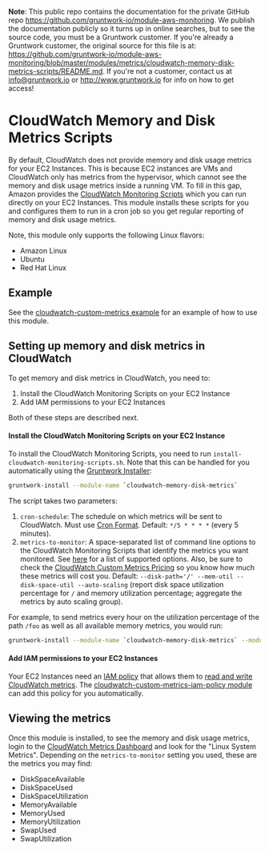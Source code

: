 **Note**: This public repo contains the documentation for the private GitHub repo <https://github.com/gruntwork-io/module-aws-monitoring>.
We publish the documentation publicly so it turns up in online searches, but to see the source code, you must be a Gruntwork customer.
If you're already a Gruntwork customer, the original source for this file is at: <https://github.com/gruntwork-io/module-aws-monitoring/blob/master/modules/metrics/cloudwatch-memory-disk-metrics-scripts/README.md>.
If you're not a customer, contact us at <info@gruntwork.io> or <http://www.gruntwork.io> for info on how to get access!

# CloudWatch Memory and Disk Metrics Scripts

By default, CloudWatch does not provide memory and disk usage metrics for your EC2 Instances. This is because EC2
instances are VMs and CloudWatch only has metrics from the hypervisor, which cannot see the memory and disk usage
metrics inside a running VM. To fill in this gap, Amazon provides the [CloudWatch Monitoring
Scripts](http://docs.aws.amazon.com/AmazonCloudWatch/latest/DeveloperGuide/mon-scripts.html) which you can run directly
on your EC2 Instances. This module installs these scripts for you and configures them to run in a cron job so you get
regular reporting of memory and disk usage metrics.

Note, this module only supports the following Linux flavors:

* Amazon Linux
* Ubuntu
* Red Hat Linux

## Example

See the [cloudwatch-custom-metrics example](/examples/cloudwatch-custom-metrics) for an example of how to use this
module.

## Setting up memory and disk metrics in CloudWatch

To get memory and disk metrics in CloudWatch, you need to:

1. Install the CloudWatch Monitoring Scripts on your EC2 Instance
2. Add IAM permissions to your EC2 Instances

Both of these steps are described next.

#### Install the CloudWatch Monitoring Scripts on your EC2 Instance

To install the CloudWatch Monitoring Scripts, you need to run `install-cloudwatch-monitoring-scripts.sh`. Note that
this can be handled for you automatically using the
[Gruntwork Installer](https://github.com/gruntwork-io/gruntwork-installer):

```bash
gruntwork-install --module-name `cloudwatch-memory-disk-metrics`
```

The script takes two parameters:

1. `cron-schedule`: The schedule on which metrics will be sent to CloudWatch. Must use [Cron
    Format](http://www.nncron.ru/help/EN/working/cron-format.htm). Default: `*/5 * * * *` (every 5 minutes).
2. `metrics-to-monitor`: A space-separated list of command line options to the CloudWatch Monitoring Scripts that
   identify the metrics you want monitored. See
   [here](http://docs.aws.amazon.com/AmazonCloudWatch/latest/DeveloperGuide/mon-scripts.html#using_put_script_options)
   for a list of supported options. Also, be sure to check the [CloudWatch Custom Metrics
   Pricing](https://aws.amazon.com/cloudwatch/pricing/) so you know how much these metrics will cost you.
   Default: `--disk-path='/' --mem-util --disk-space-util --auto-scaling` (report disk space utilization percentage
   for `/` and memory utilization percentage; aggregate the metrics by auto scaling group).

For example, to send metrics every hour on the utilization percentage of the path `/foo` as well as all available
memory metrics, you would run:

```bash
gruntwork-install --module-name `cloudwatch-memory-disk-metrics` --module-param cron-schedule "0 * * * *" --module-param metrics-to-monitor "--disk-path='/foo' --disk-space-util --mem-util --mem-used --mem-avail"
```

#### Add IAM permissions to your EC2 Instances

Your EC2 Instances need an [IAM policy](http://docs.aws.amazon.com/IAM/latest/UserGuide/access_policies.html) that
allows them to [read and write CloudWatch
metrics](http://docs.aws.amazon.com/AmazonCloudWatch/latest/DeveloperGuide/mon-scripts.html#d0e19889). The
[cloudwatch-custom-metrics-iam-policy module](../cloudwatch-custom-metrics-iam-policy) can add this policy for you
automatically.

## Viewing the metrics

Once this module is installed, to see the memory and disk usage metrics, login to the [CloudWatch Metrics
Dashboard](https://console.aws.amazon.com/cloudwatch/home#metrics:) and look for the "Linux System Metrics". Depending
on the `metrics-to-monitor` setting you used, these are the metrics you may find:

* DiskSpaceAvailable
* DiskSpaceUsed
* DiskSpaceUtilization
* MemoryAvailable
* MemoryUsed
* MemoryUtilization
* SwapUsed
* SwapUtilization
